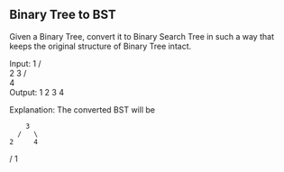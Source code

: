 Binary Tree to BST
-------------------
Given a Binary Tree, convert it to Binary Search Tree in such a way that keeps the original structure of Binary Tree intact.
 
Input:
          1
       /    \
     2       3
   /        
 4       
Output: 1 2 3 4

Explanation:
The converted BST will be

        3
      /   \
    2     4
  /
 1
